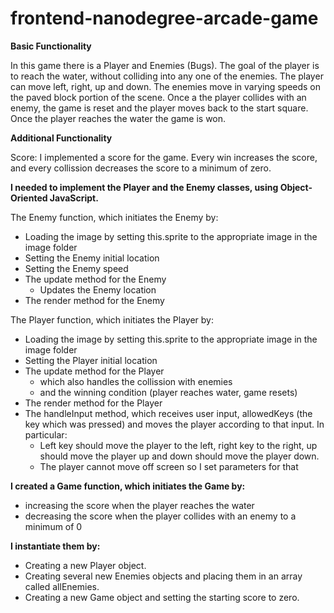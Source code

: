 frontend-nanodegree-arcade-game
===============================

**Basic Functionality**

In this game there is a Player and Enemies (Bugs). The goal of the player is to reach the water, without colliding into any one of the enemies. The player can move left, right, up and down. The enemies move in varying speeds on the paved block portion of the scene. Once a the player collides with an enemy, the game is reset and the player moves back to the start square. Once the player reaches the water the game is won. 

**Additional Functionality**

Score: I implemented a score for the game. Every win increases the score, and every collission decreases the score to a minimum of zero.

**I needed to implement the Player and the Enemy classes, using Object-Oriented JavaScript.**

The Enemy function, which initiates the Enemy by:
 - Loading the image by setting this.sprite to the appropriate image in the image folder
 - Setting the Enemy initial location 
 - Setting the Enemy speed 
 - The update method for the Enemy
     - Updates the Enemy location 
 - The render method for the Enemy

The Player function, which initiates the Player by:
 - Loading the image by setting this.sprite to the appropriate image in the image folder
 - Setting the Player initial location
 - The update method for the Player 
    - which also handles the collission with enemies 
    - and the winning condition (player reaches water, game resets)
 - The render method for the Player
 - The handleInput method, which receives user input, allowedKeys (the key which was pressed) and moves the player              according to that input. In particular:
     - Left key should move the player to the left, right key to the right, up should move the player up and down should            move the player down.
     - The player cannot move off screen so I set parameters for that

**I created a Game function, which initiates the Game by:**

 - increasing the score when the player reaches the water
 - decreasing the score when the player collides with an enemy to a minimum of 0

**I instantiate them by:**

 - Creating a new Player object.
 - Creating several new Enemies objects and placing them in an array called allEnemies.
 - Creating a new Game object and setting the starting score to zero.
